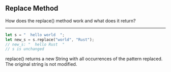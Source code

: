 ## Replace Method

How does the replace() method work and what does it return?

---

```rust
let s = "  hello world  ";
let new_s = s.replace("world", "Rust");
// new_s: "  hello Rust  "
// s is unchanged
```
replace() returns a new String with all occurrences of the pattern replaced. The original string is not modified.

